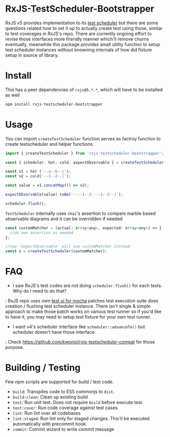 # RxJS-TestScheduler-Bootstrapper

RxJS v5 provides implementation to its [test scheduler](https://github.com/ReactiveX/rxjs/blob/master/src/testing/TestScheduler.ts) but there are some questions related how to set it up to actually create test using those, similar to test coverages in RxJS's repo. There are currently ongoing effort to revise those interfaces more friendly manner which'll remove churns eventually, meanwhile this package provides small utility function to setup test scheduler instances without knowning internals of how did fixture setup in source of library.

# Install

This has a peer dependencies of `rxjs@5.*.*`, which will have to be installed as well

```sh
npm install rxjs-testscheduler-bootstrapper
```

# Usage

You can import `createTestScheduler` function serves as factroy function to create testscheduler and helper functions.

```js
import { createTestScheduler } from 'rxjs-testscheduler-bootstrapper';

const { scheduler, hot, cold, expectObservable } = createTestScheduler();

const v1 = hot ('--a--b--|');
const v2 = cold('--1--2--|');

const value = v1.concatMap(() => v2);

expectObservable(value).toBe('----1--2----1--2--|');

scheduler.flush();
```

`TestScheduler` internally uses `chai`'s assertion to compare marble based observable diagrams and it can be overridden if needed

```js
const customMatcher = (actual: Array<any>, expected: Array<any>) => {
  //do own assertion as needed
};

//now `expectObservable` will use customMatcher instead
const s = createTestScheduler(customMatcher);
```

# FAQ
- I saw RxJS's test codes are not doing `scheduler.flush()` for each tests. Why do I need to do that?

: RxJS repo uses own [test ui for mocha](https://github.com/ReactiveX/rxjs/blob/master/spec/helpers/testScheduler-ui.ts) patches test execution suite does creation / flushing test scheduler instance. There isn't single & simple approach to make those patch works on various test runner so if you'd like to have it, you may need to setup test fixture for your own test runner.

- I want v4's scheduler interface like `scheduler::advanceTo()` but scheduler doesn't have those interface

: Check https://github.com/kwonoj/rxjs-testscheduler-compat for those purpose.



# Building / Testing

Few npm scripts are supported for build / test code.

- `build`: Transpiles code to ES5 commonjs to `dist`.
- `build:clean`: Clean up existing build
- `test`: Run unit test. Does not require `build` before execute test.
- `test:cover`: Run code coverage against test cases
- `lint`: Run lint over all codebases
- `lint:staged`: Run lint only for staged changes. This'll be executed automatically with precommit hook.
- `commit`: Commit wizard to write commit message